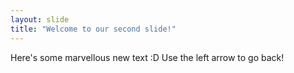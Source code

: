```yaml
---
layout: slide
title: "Welcome to our second slide!"
---
```

Here's some marvellous new text :D
Use the left arrow to go back!
